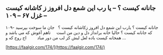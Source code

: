 ## جانانه کیست ؟ – یا رب این شمع دل افروز ز کاشانه کیست – غزل ۶۷ – ۱۰۹


۱۰۹- جانانه کیست ؟ یارب این شمع دل افروز زکاشانه کیست ؟   جان ما سوخت بپرسید که جانانه کیست ؟ حالیا خانه برانداز دل و دین من است     تاهم آغوش که می باشد و همخانه کیست باده لعل لبش کز لب من دور مباد         اح روح که و &#8230;

[https://faalgir.com/174/](https://faalgir.com/174/) 